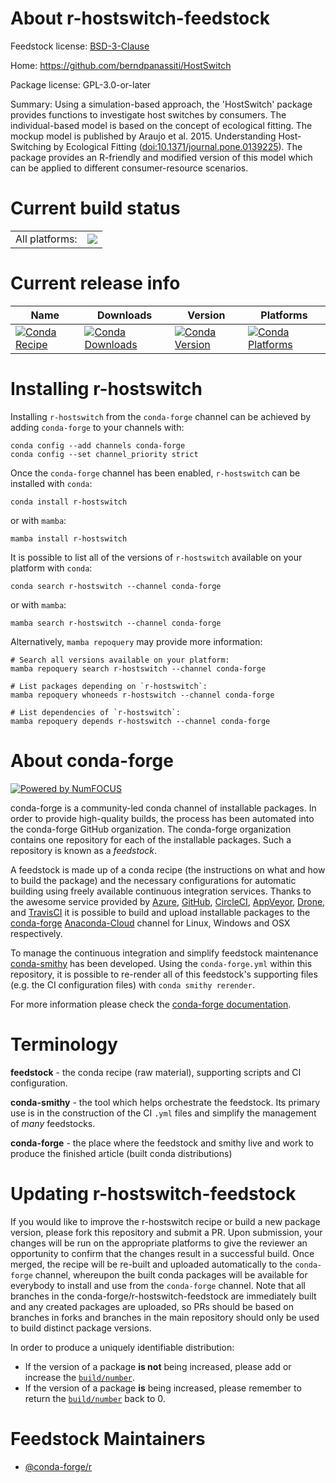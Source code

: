 About r-hostswitch-feedstock
============================

Feedstock license: [BSD-3-Clause](https://github.com/conda-forge/r-hostswitch-feedstock/blob/main/LICENSE.txt)

Home: https://github.com/berndpanassiti/HostSwitch

Package license: GPL-3.0-or-later

Summary: Using a simulation-based approach, the 'HostSwitch' package provides functions to investigate host switches by consumers. The individual-based model is based on the concept of ecological fitting. The mockup model is published by Araujo et al. 2015. Understanding Host-Switching by Ecological Fitting (<doi:10.1371/journal.pone.0139225>). The package provides an R-friendly and modified version of this model which can be applied to different consumer-resource scenarios.

Current build status
====================


<table><tr><td>All platforms:</td>
    <td>
      <a href="https://dev.azure.com/conda-forge/feedstock-builds/_build/latest?definitionId=14450&branchName=main">
        <img src="https://dev.azure.com/conda-forge/feedstock-builds/_apis/build/status/r-hostswitch-feedstock?branchName=main">
      </a>
    </td>
  </tr>
</table>

Current release info
====================

| Name | Downloads | Version | Platforms |
| --- | --- | --- | --- |
| [![Conda Recipe](https://img.shields.io/badge/recipe-r--hostswitch-green.svg)](https://anaconda.org/conda-forge/r-hostswitch) | [![Conda Downloads](https://img.shields.io/conda/dn/conda-forge/r-hostswitch.svg)](https://anaconda.org/conda-forge/r-hostswitch) | [![Conda Version](https://img.shields.io/conda/vn/conda-forge/r-hostswitch.svg)](https://anaconda.org/conda-forge/r-hostswitch) | [![Conda Platforms](https://img.shields.io/conda/pn/conda-forge/r-hostswitch.svg)](https://anaconda.org/conda-forge/r-hostswitch) |

Installing r-hostswitch
=======================

Installing `r-hostswitch` from the `conda-forge` channel can be achieved by adding `conda-forge` to your channels with:

```
conda config --add channels conda-forge
conda config --set channel_priority strict
```

Once the `conda-forge` channel has been enabled, `r-hostswitch` can be installed with `conda`:

```
conda install r-hostswitch
```

or with `mamba`:

```
mamba install r-hostswitch
```

It is possible to list all of the versions of `r-hostswitch` available on your platform with `conda`:

```
conda search r-hostswitch --channel conda-forge
```

or with `mamba`:

```
mamba search r-hostswitch --channel conda-forge
```

Alternatively, `mamba repoquery` may provide more information:

```
# Search all versions available on your platform:
mamba repoquery search r-hostswitch --channel conda-forge

# List packages depending on `r-hostswitch`:
mamba repoquery whoneeds r-hostswitch --channel conda-forge

# List dependencies of `r-hostswitch`:
mamba repoquery depends r-hostswitch --channel conda-forge
```


About conda-forge
=================

[![Powered by
NumFOCUS](https://img.shields.io/badge/powered%20by-NumFOCUS-orange.svg?style=flat&colorA=E1523D&colorB=007D8A)](https://numfocus.org)

conda-forge is a community-led conda channel of installable packages.
In order to provide high-quality builds, the process has been automated into the
conda-forge GitHub organization. The conda-forge organization contains one repository
for each of the installable packages. Such a repository is known as a *feedstock*.

A feedstock is made up of a conda recipe (the instructions on what and how to build
the package) and the necessary configurations for automatic building using freely
available continuous integration services. Thanks to the awesome service provided by
[Azure](https://azure.microsoft.com/en-us/services/devops/), [GitHub](https://github.com/),
[CircleCI](https://circleci.com/), [AppVeyor](https://www.appveyor.com/),
[Drone](https://cloud.drone.io/welcome), and [TravisCI](https://travis-ci.com/)
it is possible to build and upload installable packages to the
[conda-forge](https://anaconda.org/conda-forge) [Anaconda-Cloud](https://anaconda.org/)
channel for Linux, Windows and OSX respectively.

To manage the continuous integration and simplify feedstock maintenance
[conda-smithy](https://github.com/conda-forge/conda-smithy) has been developed.
Using the ``conda-forge.yml`` within this repository, it is possible to re-render all of
this feedstock's supporting files (e.g. the CI configuration files) with ``conda smithy rerender``.

For more information please check the [conda-forge documentation](https://conda-forge.org/docs/).

Terminology
===========

**feedstock** - the conda recipe (raw material), supporting scripts and CI configuration.

**conda-smithy** - the tool which helps orchestrate the feedstock.
                   Its primary use is in the construction of the CI ``.yml`` files
                   and simplify the management of *many* feedstocks.

**conda-forge** - the place where the feedstock and smithy live and work to
                  produce the finished article (built conda distributions)


Updating r-hostswitch-feedstock
===============================

If you would like to improve the r-hostswitch recipe or build a new
package version, please fork this repository and submit a PR. Upon submission,
your changes will be run on the appropriate platforms to give the reviewer an
opportunity to confirm that the changes result in a successful build. Once
merged, the recipe will be re-built and uploaded automatically to the
`conda-forge` channel, whereupon the built conda packages will be available for
everybody to install and use from the `conda-forge` channel.
Note that all branches in the conda-forge/r-hostswitch-feedstock are
immediately built and any created packages are uploaded, so PRs should be based
on branches in forks and branches in the main repository should only be used to
build distinct package versions.

In order to produce a uniquely identifiable distribution:
 * If the version of a package **is not** being increased, please add or increase
   the [``build/number``](https://docs.conda.io/projects/conda-build/en/latest/resources/define-metadata.html#build-number-and-string).
 * If the version of a package **is** being increased, please remember to return
   the [``build/number``](https://docs.conda.io/projects/conda-build/en/latest/resources/define-metadata.html#build-number-and-string)
   back to 0.

Feedstock Maintainers
=====================

* [@conda-forge/r](https://github.com/conda-forge/r/)

